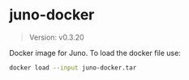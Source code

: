 # juno-docker

> Version: v0.3.20

Docker image for Juno. To load the docker file use:

```bash
docker load --input juno-docker.tar
```
